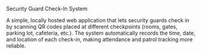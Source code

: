 Security Guard Check-In System

A simple, locally hosted web application that lets security guards check in by scanning QR codes placed at different checkpoints (rooms, gates, parking lot, cafeteria, etc.). The system automatically records the time, date, and location of each check-in, making attendance and patrol tracking more reliable.
